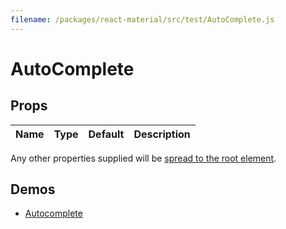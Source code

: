 ```yaml
---
filename: /packages/react-material/src/test/AutoComplete.js
---
```


<!--- This documentation is automatically generated, do not try to edit it. -->

# AutoComplete



## Props

| Name | Type | Default | Description |
|:-----|:-----|:--------|:------------|

Any other properties supplied will be [spread to the root element](/guides/api#spread).

## Demos

- [Autocomplete](/demos/autocomplete)

